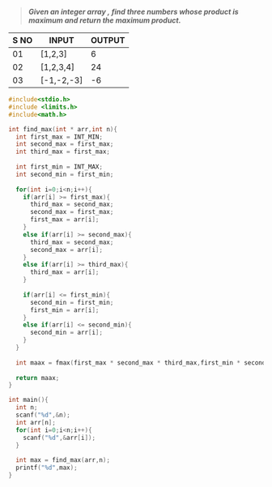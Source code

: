 >***Given an integer array , find three numbers whose product is maximum and return the maximum product.***

| S NO | INPUT      | OUTPUT |
| ---- | ---------- | ------ |
| 01   | [1,2,3]    | 6      |
| 02   | [1,2,3,4]  | 24     |
| 03   | [-1,-2,-3] | -6     |

```c
#include<stdio.h>
#include <limits.h>
#include<math.h>

int find_max(int * arr,int n){
  int first_max = INT_MIN;
  int second_max = first_max;
  int third_max = first_max;
  
  int first_min = INT_MAX;
  int second_min = first_min;
   
  for(int i=0;i<n;i++){
    if(arr[i] >= first_max){
      third_max = second_max;
      second_max = first_max;
      first_max = arr[i];
    }
    else if(arr[i] >= second_max){
      third_max = second_max;
      second_max = arr[i];
    }
    else if(arr[i] >= third_max){
      third_max = arr[i];
    }
    
    if(arr[i] <= first_min){
      second_min = first_min;
      first_min = arr[i];
    }
    else if(arr[i] <= second_min){
      second_min = arr[i];
    }
  }
  
  int maax = fmax(first_max * second_max * third_max,first_min * second_min * first_max);
  
  return maax;
}

int main(){
  int n;
  scanf("%d",&n);
  int arr[n];
  for(int i=0;i<n;i++){
    scanf("%d",&arr[i]);
  }
  
  int max = find_max(arr,n);
  printf("%d",max);
}
```